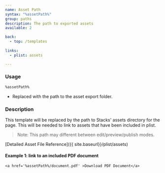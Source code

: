 ```yaml
---
name: Asset Path
syntax: "%assetPath%"
group: paths
description: The path to exported assets
available: 2

back:
  - top: /templates
  
links:
  - plist: assets

---
```




### Usage

```html
%assetPath%
```

 - Replaced with the path to the asset export folder.


### Description

This template will be replaced by the path to Stacks' assets directory for the page. This will be needed to link to assets that have been included in plist.

 > Note: This path may different between edit/preview/publish modes.

[Detailed Asset File Reference]({{ site.baseurl}}/plist/assets)

#### Example 1: link to an included PDF document

```
<a href='%assetPath%/document.pdf' >Download PDF Document</a>
```






